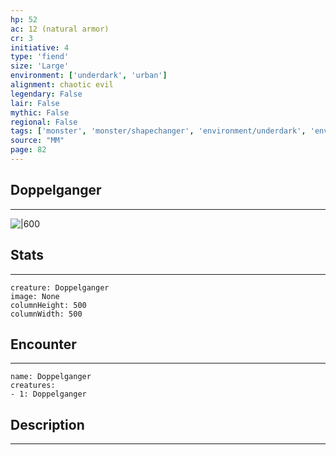 ```yaml
---
hp: 52
ac: 12 (natural armor)
cr: 3
initiative: 4
type: 'fiend'    
size: 'Large'
environment: ['underdark', 'urban']
alignment: chaotic evil
legendary: False
lair: False
mythic: False
regional: False
tags: ['monster', 'monster/shapechanger', 'environment/underdark', 'environment/urban']
source: "MM"
page: 82
---
```


## Doppelganger
---

![|600](D:/Program%20Files/5e.tools/img/bestiary/MM/Doppelganger.jpg)

## Stats
---

```statblock
creature: Doppelganger
image: None
columnHeight: 500
columnWidth: 500
```

## Encounter
---

```encounter-table
name: Doppelganger
creatures:
- 1: Doppelganger
```

## Description
---




